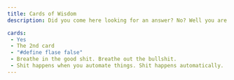 ```yaml
---
title: Cards of Wisdom
description: Did you come here looking for an answer? No? Well you are going to get one anyway.

cards:
 - Yes
 - The 2nd card
 - "#define flase false"
 - Breathe in the good shit. Breathe out the bullshit.
 - Shit happens when you automate things. Shit happens automatically.
---
```

